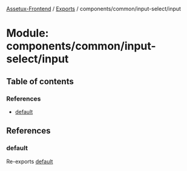[Assetux-Frontend](../README.md) / [Exports](../modules.md) / components/common/input-select/input

# Module: components/common/input-select/input

## Table of contents

### References

- [default](components_common_input_select_input.md#default)

## References

### default

Re-exports [default](components_common_input_select_input_input.md#default)

